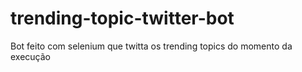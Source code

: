 # trending-topic-twitter-bot
Bot feito com selenium que twitta os trending topics do momento da execução
